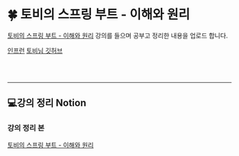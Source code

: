 # 🍀 토비의 스프링 부트 - 이해와 원리
[토비의 스프링 부트 - 이해와 원리](https://www.inflearn.com/course/%ED%86%A0%EB%B9%84-%EC%8A%A4%ED%94%84%EB%A7%81%EB%B6%80%ED%8A%B8-%EC%9D%B4%ED%95%B4%EC%99%80%EC%9B%90%EB%A6%AC) 강의를 들으며 공부고 정리한 내용을 업로드 합니다.

[인프런](https://www.inflearn.com/)
[토비님 깃허브](https://github.com/tobyspringboot/helloboot/tree/springboot3)

<br/>
<br/>
<hr>

## 💻강의 정리 Notion
### 강의 정리 본
[토비의 스프링 부트 - 이해와 원리]()
